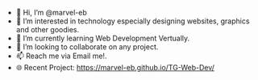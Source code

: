 - 👋    Hi, I’m @marvel-eb
- 👀    I’m interested in technology especially designing websites, graphics and  other goodies.
- 🌱    I’m currently learning Web Development Vertually.
- 💞️    I’m looking to collaborate on any project.
- 📫    Reach me via  Email me!.
- 🌐    Recent Project: https://marvel-eb.github.io/TG-Web-Dev/
<!---
marvel-eb/marvel-eb is a ✨ special ✨ repository because its `README.md` (this file) appears on your GitHub profile.
You can click the Preview link to take a look at your changes.
--->
